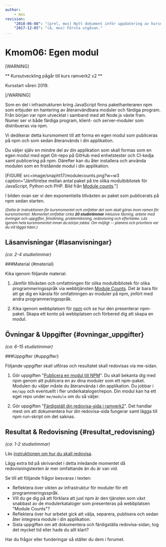 ```yaml
---
author:
    - mos
revision:
    "2018-06-08": "(prel, mos) Nytt dokument inför uppdatering av kursen."
    "2017-12-05": "(A, mos) Första utgåvan."
...
```

Kmom06: Egen modul
==================================

[WARNING]

** Kursutveckling pågår till kurs ramverk2 v2 **

Kursstart våren 2019.

[/WARNING]

Som en del i infrastrukturen kring JavaScript finns pakethanteraren npm som erbjuder en hantering av återanvändbara moduler och färdiga program. Från början var npm utvecklat i samband med att Node.js växte fram. Numer ser vi både färdiga program, klient- och server-moduler som distribueras via npm.

Vi dedikerar detta kursmoment till att forma en egen modul som publiceras på npm och som sedan återanvänds i din applikation.

<!--more-->

Du väljer själv en mindre del av din applikation som skall formas som en egen modul med eget Git-repo på GitHub med enhetstester och CI-kedja samt publicering på npm. Därefter kan du åter installera och använda modulen som en fristående modul i din applikation.

[FIGURE src=image/snapht17/modulecounts.png?w=w3 caption="Jämförelse mellan antal paket på tre olika modulbibliotek för JavaScript, Python och PHP. Bild från [Module counts](http://www.modulecounts.com/)."]

I bilden ovan ser vi den exponentiella tillväxten av paket som publicerats på npm sedan starten.

<small><i>(Detta är instruktionen för kursmomentet och omfattar det som skall göras inom ramen för kursmomentet. Momentet omfattar cirka **20 studietimmar** inklusive läsning, arbete med övningar och uppgifter, felsökning, problemlösning, redovisning och eftertanke. Läs igenom hela kursmomentet innan du börjar jobba. Om möjligt -- planera och prioritera var du vill lägga tiden.)</i></small>



Läsanvisningar  {#lasanvisningar}
---------------------------------

*(ca: 2-4 studietimmar)*



###Material {#material}

Kika igenom följande material.

1. Jämför tillväxten och omfattningen för olika modulbibliotek för olika programmeringsspråk via webbtjänsten [Module Counts](http://www.modulecounts.com/). Det är bara för att ge dig en känsla för omfattningen av moduler på npm, jmfört med andra programmeringsspråk.

1. Kika igenom webbplatsen för [npm](https://www.npmjs.com/) och se hur den presenterar npm-paket. Skapa ett konto på webbplatsen och förbered dig att skapa en modul.



Övningar & Uppgifter  {#ovningar_uppgifter}
-------------------------------------------

*(ca: 6-15 studietimmar)*


<!--
###Övningar {#ovningar}

Gör följande övningar, de behövs normalt för att klara uppgifterna.

1. Jobba igenom artikeln "[Publicera en kodmodul på npm](kunskap/XXX)" för att se hur man publicerar moduler till npm och hur man sedan återanvänder dem i sin kod.
-->



###Uppgifter {#uppgifter}

Följande uppgifter skall utföras och resultatet skall redovisas via me-sidan.

1. Gör uppgiften "[Publicera en modul till NPM](uppgift/publicera-en-modul-till-npm)". Du skall bekanta dig med npm genom att publicera en av dina moduler som ett npm-paket. Modulen du väljer måste du återanvända i din applikation. Du jobbar i `me/app` och eventuellt i fler underkataloger/repon. Din modul kan ha ett eget repo under `me/module` om du så väljer.

1. Gör uppgiften "[Färdigställ din redovisa-sida i ramverk2](uppgift/fardigstall-din-redovisa-sida-i-ramverk2)". Det handlar mest om att dokumentera hur din redovisa-sida fungerar samt lägga till npm run-skript om det saknas.



Resultat & Redovisning  {#resultat_redovisning}
-----------------------------------------------

*(ca: 1-2 studietimmar)*

Läs [instruktionen om hur du skall redovisa](./../redovisa).

Lägg extra tid på skrivandet i detta inledande momentet då redovisningstexten är mer omfattande än du är van vid.

Se till att följande frågor besvaras i texten:

* Reflektera över vikten av infrastruktur för moduler för ett programmeringsspråk.
* Vill du ge dig på att förklara att just npm är den tjänsten som växt snabbast av de modulerkataloger som presenteras på webbplatsen "Module Counts"?
* Reflektera över hur arbetet gick att välja, separera, publisera och sedan åter integrera module i din applikation.
* Sista uppgiften om att dokumentera och färdigställa redovisa-sidan, tog det mycket tid eller hade du allt klart?

Har du frågor eller funderingar så ställer du dem i forumet.
